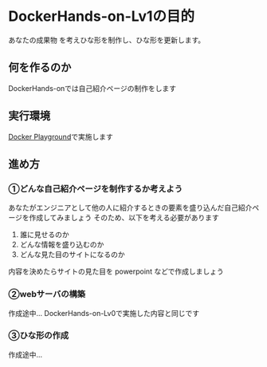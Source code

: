 # DockerHands-on-Lv1の目的

あなたの成果物 を考えひな形を制作し、ひな形を更新します。

## 何を作るのか

DockerHands-onでは自己紹介ページの制作をします

## 実行環境

[Docker Playground](https://labs.play-with-docker.com/)で実施します

## 進め方

### ①どんな自己紹介ページを制作するか考えよう

あなたがエンジニアとして他の人に紹介するときの要素を盛り込んだ自己紹介ページを作成してみましょう
そのため、以下を考える必要があります

1. 誰に見せるのか
1. どんな情報を盛り込むのか
1. どんな見た目のサイトになるのか

内容を決めたらサイトの見た目を powerpoint などで作成しましょう

### ②webサーバの構築

作成途中...
DockerHands-on-Lv0で実施した内容と同じです

### ③ひな形の作成

作成途中...